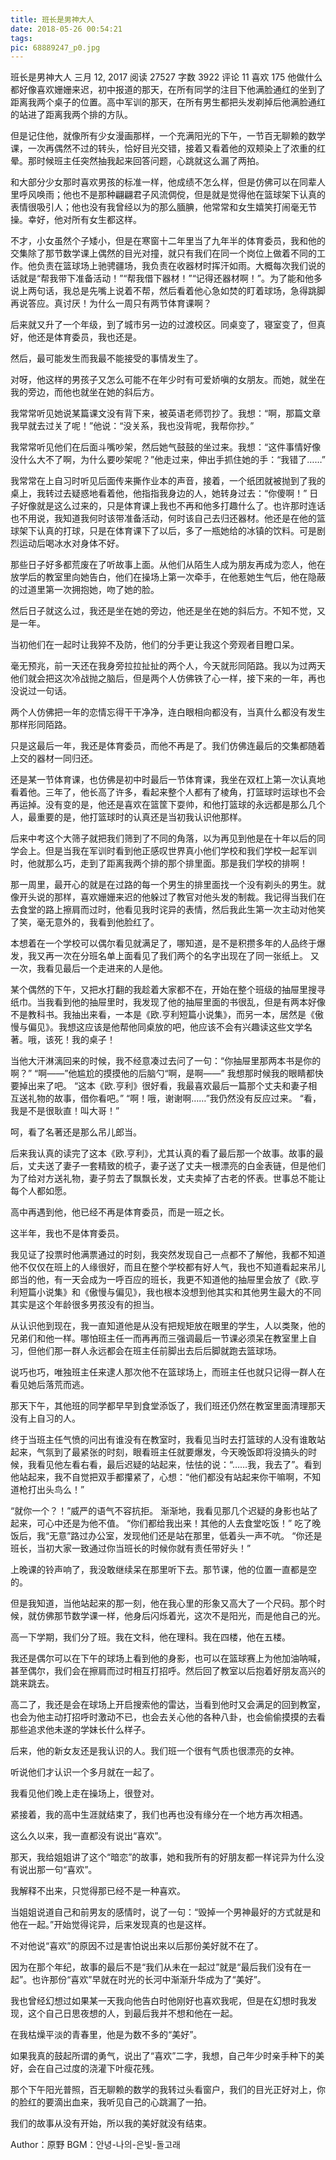 ```yaml
---
title: 班长是男神大人
date: 2018-05-26 00:54:21
tags:
pic: 68889247_p0.jpg
---
```

班长是男神大人
三月 12, 2017  阅读 27527 字数 3922 评论 11 喜欢 175
他做什么都好像喜欢姗姗来迟，初中报道的那天，在所有同学的注目下他满脸通红的坐到了距离我两个桌子的位置。高中军训的那天，在所有男生都把头发剃掉后他满脸通红的站进了距离我两个排的方队。

但是记住他，就像所有少女漫画那样，一个充满阳光的下午，一节百无聊赖的数学课，一次再偶然不过的转头，恰好目光交错，接着又看着他的双颊染上了浓重的红晕。那时候班主任突然抽我起来回答问题，心跳就这么漏了两拍。

和大部分少女那时喜欢男孩的标准一样，他成绩不怎么样，但是仿佛可以在同辈人里呼风唤雨；他也不是那种翩翩君子风流倜傥，但是就是觉得他在篮球架下认真的表情很吸引人；他也没有我曾经以为的那么腼腆，他常常和女生嬉笑打闹毫无节操。幸好，他对所有女生都这样。

不才，小女虽然个子矮小，但是在寒窗十二年里当了九年半的体育委员，我和他的交集除了那节数学课上偶然的目光对撞，就只有我们在同一个岗位上做着不同的工作。他负责在篮球场上驰骋疆场，我负责在收器材时挥汗如雨。大概每次我们说的话就是“帮我带下准备活动！”“帮我借下器材！”“记得还器材啊！”。为了能和他多说上两句话，我总是先嘴上说着不帮，然后看着他心急如焚的盯着球场，急得跳脚再说答应。真讨厌！为什么一周只有两节体育课啊？

后来就又升了一个年级，到了城市另一边的过渡校区。同桌变了，寝室变了，但真好，他还是体育委员，我也还是。

然后，最可能发生而我最不能接受的事情发生了。

对呀，他这样的男孩子又怎么可能不在年少时有可爱娇嗔的女朋友。而她，就坐在我的旁边，而他也就坐在她的斜后方。

我常常听见她说某篇课文没有背下来，被英语老师罚抄了。我想：“啊，那篇文章我早就去过关了呢！”他说：“没关系，我也没背呢，我帮你抄。”

我常常听见他们在后面斗嘴吵架，然后她气鼓鼓的坐过来。我想：“这件事情好像没什么大不了啊，为什么要吵架呢？”他走过来，伸出手抓住她的手：“我错了……”

我常常在上自习时听见后面传来撕作业本的声音，接着，一个纸团就被抛到了我的桌上，我转过去疑惑地看着他，他指指我身边的人，她转身过去：“你傻啊！”
日子好像就是这么过来的，只是体育课上我也不再和他多打趣什么了。也许那时连话也不用说，我知道我何时该带准备活动，何时该自己去归还器材。他还是在他的篮球架下认真的打球，只是在体育课下了以后，多了一瓶她给的冰镇的饮料。可是剧烈运动后喝冰水对身体不好。

那些日子好多都荒废在了听故事上面。从他们从陌生人成为朋友再成为恋人，他在放学后的教室里向她告白，他们在操场上第一次牵手，在他惹她生气后，他在隐蔽的过道里第一次拥抱她，吻了她的脸。

然后日子就这么过，我还是坐在她的旁边，他还是坐在她的斜后方。不知不觉，又是一年。

当初他们在一起时让我猝不及防，他们的分手更让我这个旁观者目瞪口呆。

毫无预兆，前一天还在我身旁拉拉扯扯的两个人，今天就形同陌路。我以为过两天他们就会把这次冷战抛之脑后，但是两个人仿佛铁了心一样，接下来的一年，再也没说过一句话。

两个人仿佛把一年的恋情忘得干干净净，连白眼相向都没有，当真什么都没有发生那样形同陌路。

只是这最后一年，我还是体育委员，而他不再是了。我们仿佛连最后的交集都随着上交的器材一同归还。

还是某一节体育课，也仿佛是初中时最后一节体育课，我坐在双杠上第一次认真地看着他。三年了，他长高了许多，看起来整个人都有了棱角，打篮球时运球也不会再运掉。没有变的是，他还是喜欢在篮筐下耍帅，和他打篮球的永远都是那么几个人，最重要的是，他打篮球时的认真还是当初我认识他那样。

后来中考这个大筛子就把我们筛到了不同的角落，以为再见到他是在十年以后的同学会上。但是当我在军训时看到他正感叹世界真小他们学校和我们学校一起军训时，他就那么巧，走到了距离我两个排的那个排里面。那是我们学校的排啊！

那一周里，最开心的就是在过路的每一个男生的排里面找一个没有剃头的男生。就像开头说的那样，喜欢姗姗来迟的他躲过了教官对他头发的制裁。我记得当我们在去食堂的路上擦肩而过时，他看见我时诧异的表情，然后我此生第一次主动对他笑了笑，毫无意外的，我看到他脸红了。

本想着在一个学校可以偶尔看见就满足了，哪知道，是不是积攒多年的人品终于爆发，我又再一次在分班名单上面看见了我们两个的名字出现在了同一张纸上。
又一次，我看见最后一个走进来的人是他。

某个偶然的下午，又把水打翻的我趁着大家都不在，开始在整个班级的抽屉里搜寻纸巾。当我看到他的抽屉里时，我发现了他的抽屉里面的书很乱，但是有两本好像不是教科书。我抽出来看，一本是《欧.亨利短篇小说集》，而另一本，居然是《傲慢与偏见》。我想这应该是他帮他同桌放的吧，他应该不会有兴趣读这些文学名著。哦，该死！我的桌子！

当他大汗淋漓回来的时候，我不经意凑过去问了一句：“你抽屉里那两本书是你的啊？”
“啊——”他尴尬的摸摸他的后脑勺“啊，是啊——”
我想那时候我的眼睛都快要掉出来了吧。
“这本《欧.亨利》很好看，我最喜欢最后一篇那个丈夫和妻子相互送礼物的故事，借你看吧。”
“啊！哦，谢谢啊……”我仍然没有反应过来。
“看，我是不是很耿直！叫大哥！”

呵，看了名著还是那么吊儿郎当。

后来我认真的读完了这本《欧.亨利》，尤其认真的看了最后那一个故事。故事的最后，丈夫送了妻子一套精致的梳子，妻子送了丈夫一根漂亮的白金表链，但是他们为了给对方送礼物，妻子剪去了飘飘长发，丈夫卖掉了古老的怀表。世事总不能让每个人都如愿。

高中再遇到他，他已经不再是体育委员，而是一班之长。

这半年，我也不是体育委员。

我见证了投票时他满票通过的时刻，我突然发现自己一点都不了解他，我都不知道他不仅仅在班上的人缘很好，而且在整个学校都有好人气，我也不知道看起来吊儿郎当的他，有一天会成为一呼百应的班长，我更不知道他的抽屉里会放了《欧.亨利短篇小说集》和《傲慢与偏见》，我也根本没想到他其实和其他男生最大的不同其实是这个年龄很多男孩没有的担当。

从认识他到现在，我一直知道他是从没有把规矩放在眼里的学生，人以类聚，他的兄弟们和他一样。哪怕班主任一而再再而三强调最后一节课必须呆在教室里上自习，但他们那一群人永远都会在班主任前脚出去后后脚就跑去篮球场。

说巧也巧，唯独班主任来逮人那次他不在篮球场上，而班主任也就只记得一群人在看见她后落荒而逃。

那天下午，其他班的同学都早早到食堂添饭了，我们班还仍然在教室里面清理那天没有上自习的人。

终于当班主任气愤的问出有谁没有在教室时，我看见当时去打篮球的人没有谁敢站起来，气氛到了最紧张的时刻，眼看班主任就要爆发，今天晚饭即将没搞头的时候，我看见他左看右看，最后迟疑的站起来，怯怯的说：“……我，我去了”。看到他站起来，我不自觉把双手都攥紧了，心想：“他们都没有站起来你干嘛啊，不知道枪打出头鸟么！”

“就你一个？！”威严的语气不容抗拒。
渐渐地，我看见那几个迟疑的身影也站了起来，可心中还是为他不值。
“你们都给我出来！其他的人去食堂吃饭！”
吃了晚饭后，我“无意”路过办公室，发现他们还是站在那里，低着头一声不吭。
“你还是班长，当初大家一致通过你当班长的时候你就有责任带好头！”

上晚课的铃声响了，我没敢继续呆在那里听下去。那节课，他的位置一直都是空的。

但是我知道，当他站起来的那一刻，他在我心里的形象又高大了一个尺码。那个时候，就仿佛那节数学课一样，他身后闪烁着光，这次不是阳光，而是他自己的光。

高一下学期，我们分了班。我在文科，他在理科。我在四楼，他在五楼。

我还是偶尔可以在下午的球场上看到他的身影，也可以在篮球赛上为他加油呐喊，甚至偶尔，我们会在擦肩而过时相互打招呼。然后回了教室以后抱着好朋友高兴的跳来跳去。

高二了，我还是会在球场上开启搜索他的雷达，当看到他时又会满足的回到教室，也会为他主动打招呼时激动不已，也会去关心他的各种八卦，也会偷偷摸摸的去看那些追求他未遂的学妹长什么样子。

后来，他的新女友还是我认识的人。我们班一个很有气质也很漂亮的女神。

听说他们才认识一个多月就在一起了。

我看见他们晚上走在操场上，很登对。

紧接着，我的高中生涯就结束了，我们也再也没有缘分在一个地方再次相遇。

这么久以来，我一直都没有说出“喜欢”。

那天，我给姐姐讲了这个“暗恋”的故事，她和我所有的好朋友都一样诧异为什么没有说出那一句“喜欢”。

我解释不出来，只觉得那已经不是一种喜欢。

当姐姐说道自己和前男友的感情时，说了一句：“毁掉一个男神最好的方式就是和他在一起。”开始觉得诧异，后来发现真的也是这样。

不对他说“喜欢”的原因不过是害怕说出来以后那份美好就不在了。

因为在那个年纪，故事的最后不是“我们从未在一起过”就是“最后我们没有在一起”。也许那份“喜欢”早就在时光的长河中渐渐升华成为了“美好”。

我也曾经幻想过如果某一天我向他告白时他刚好也喜欢我呢，但是在幻想时我发现，这个自己日思夜想的人，到最后我并不想和他在一起。

在我枯燥平淡的青春里，他是为数不多的“美好”。

如果我真的鼓起所谓的勇气，说出了“喜欢”二字，我想，自己年少时亲手种下的美好，会在自己过度的浇灌下叶瘦花残。

那个下午阳光普照，百无聊赖的数学的我转过头看窗户，我们的目光正好对上，你的脸红的要滴出血来，我听见自己的心跳漏了一拍。

我们的故事从没有开始，所以我的美好就没有结束。

Author：原野
BGM：안녕-나의-은빛-돌고래